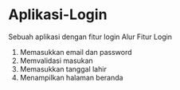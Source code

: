 # Aplikasi-Login
Sebuah aplikasi dengan fitur login
Alur Fitur Login
1. Memasukkan email dan password
2. Memvalidasi masukan
3. Memasukkan tanggal lahir
4. Menampilkan halaman beranda
